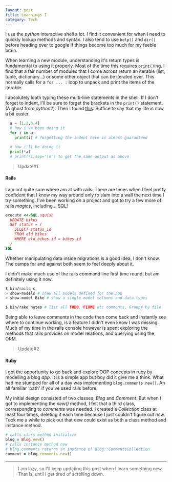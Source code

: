```yaml
---
layout: post
title: Learnings I
category: Tech
---
```


I use the *python* interactive shell a lot. I find it convenient for when I need to quickly lookup methods and syntax.
I also tend to use `help()` and `dir()` before heading over to google if things become too much for my feeble brain.

When learning a new module, understanding it's return types is fundamental to using it properly. Most of the time this requires `print()`ing.
I find that a fair number of modules that I come across return an iterable (list, tuple, dictionary...) or some other object that can be iterated over.
This normally calls for a `for ... :` loop to unpack and print the items of the iterable.

I absolutely loath typing these multi-line statements in the shell. If I don't forget to indent, I'll be sure to forget the brackets in the `print()` statement.
(A ghost from *python2*). Then I found [this](https://docs.python.org/dev/reference/expressions.html#calls "Python expressions"). Suffice to say that my life is now a bit easier.  

~~~ py
  a = [1,2,3,4]
  # how i've been doing it
  for i in a:
    print(i) # forgetting the indent here is almost guaranteed

  # how i'll be doing it
  print(*a)
  # print(*i,sep='\n') to get the same output as above
~~~

> Update#1

#### Rails

I am not quite sure where am at with rails. There are times when I feel pretty confident that I know my way around only to slam into a wall the next time I try something.
I've been working on a project and got to try a few more of rails *magics*, including... SQL!

~~~ rb
execute <<-SQL.squish
  UPDATE bikes
  SET status = (
    SELECT status_id
    FROM old_bikes
    WHERE old_bikes.id = bikes.id
  )
SQL
~~~

Whether manipulating data inside migrations is a good idea, I don't know. The camps for and against both seem to feel deeply about it.

I didn't make much use of the rails command line first time round, but am definitely using it now.
~~~ sh
$ bin/rails c
> show-models # show all models defined for the app
> show-model Bike # show a single model columns and data types

$ bin/rake notes # list all TODO, FIXME etc comments. Groups by file
~~~

Being able to leave comments in the code then come back and instantly see where to continue working, is a feature I didn't even know I was missing.
Much of my time in the rails console however is spent exploring the methods that rails provides on model relations, and querying using the ORM.

> Update#2

#### Ruby
I got the opportunity to go back and explore OOP concepts in ruby by modelling a blog *app*.
It is a simple app but boy did it give me a think. What had me stumped for all of a day was implementing `blog.comments.new()`.
An all familiar 'path' if you've used rails before.

My initial design consisted of two classes, *Blog* and *Comment*. But when I got to implementing the *new()* method, I felt that a third class, corresponding to *comments* was needed.
I created a *Collection* class at least four times, deleting it each time because I just couldn't figure out *new*.
Took me a while to pick out that *new* could exist as both a class method and instance method.
~~~ rb
# calls class method initialize
blog = Blog.new()
# calls instance method new
# blog.comments returns an instance of Blog::CommentsCollection
comment = blog.comments.new()
~~~

---

> I am lazy, so I'll keep updating this post when I learn something new. That is, until I get tired of scrolling down.

